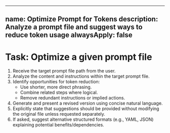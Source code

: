 <!-- Action -->
---
name: Optimize Prompt for Tokens
description: Analyze a prompt file and suggest ways to reduce token usage
alwaysApply: false
---

# Task: Optimize a given prompt file

1.  Receive the target prompt file path from the user.
2.  Analyze the content and instructions within the target prompt file.
3.  Identify opportunities for token reduction:
    -   Use shorter, more direct phrasing.
    -   Combine related steps where logical.
    -   Remove redundant instructions or implied actions.
4.  Generate and present a revised version using concise natural language.
5.  Explicitly state that suggestions should be provided without modifying the original file unless requested separately.
6.  If asked, suggest alternative structured formats (e.g., YAML, JSON) explaining potential benefits/dependencies.
<!-- /Action -->
